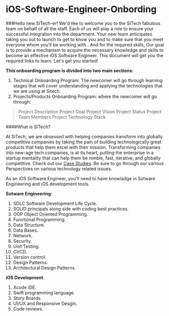 # iOS-Software-Engineer-Onbording

###Hello new SiTech-er!
We'd like to welcome you to the SITech fabulous team on behalf of all the staff. Each of us will play a role to ensure your successful integration into the department.
Your new team anticipates taking you out to launch to get to know you and to make sure that you meet everyone whom you’ll be working with .
And for the required skills, Our goal is to provide a mechanism to acquire the necessary knowledge and skills to become an effective iOS Software Engineer. This document will get you the required links to learn.
Let's get you started!

**This onboarding program is divided into two main sections:**

1. Technical Onboarding Program: The newcomer will go through learning stages that will cover understanding and applying the technologies that we are using at Sitech.
2. Projects/Products Onboarding Program: where the newcomer will go through:
> Project Description
> Project Goal
> Project Vision
> Project Status
> Project Team Members
> Project Technology Stack

####What is SITech?

At SiTech, we are obsessed with helping companies transform into globally competitive companies by taking the pain of building technologically great products that help them excel with their mission. Transforming companies into new-age tech companies, is at its heart, putting the enterprise in a startup mentality that can help them be nimble, fast, iterative, and globally competitive. Check out our [Case Studies](https://www.sitech.me/work). Be sure to go through our various Perspectives on various technology related issues.

As an iOS Software Engineer, you'll need to have knowladge in Sotware Engineering and iOS development tools.

**Sotware Engineering**:
1. SDLC Software Development Life Cycle.
2. SOLID principals along side with coding best practices.
3. OOP Object Oriented Programming.
4. Functional Programming.
5. Data Structure.
6. Data Bases.
7. Network.
8. Security.
9. Unit Testing.
10. CI/CD.
11. Version control.
12. Design Patterns.
13. Architectural Design Patterns.

**iOS Development**:
1. Xcode IDE.
2. Swift programming language.
3. Story Boards.
4. UI/UX and Responsive Desgin.
5. Code reviews.

